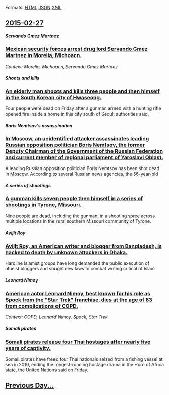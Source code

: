 
Formats: [HTML](2015/02/27/index.html)  [JSON](2015/02/27/index.json)  [XML](2015/02/27/index.xml)  

## [2015-02-27](/news/2015/02/27/index.md)

##### Servando Gmez Martnez
### [Mexican security forces arrest drug lord Servando Gmez Martnez in Morelia, Michoacn. ](/news/2015/02/27/mexican-security-forces-arrest-drug-lord-servando-gomez-martinez-in-morelia-michoacan.md)
_Context: Morelia, Michoacn, Servando Gmez Martnez_

##### Shoots and kills
### [An elderly man shoots and kills three people and then himself in the South Korean city of Hwaseong. ](/news/2015/02/27/an-elderly-man-shoots-and-kills-three-people-and-then-himself-in-the-south-korean-city-of-hwaseong.md)
 Four people were dead on Friday after a gunman armed with a hunting rifle opened fire inside a home in this city south of Seoul, authorities said.

##### Boris Nemtsov's assassination
### [In Moscow, an unidentified attacker assassinates leading Russian opposition politician Boris Nemtsov, the former Deputy Chairman of the Government of the Russian Federation and current member of regional parliament of Yaroslavl Oblast. ](/news/2015/02/27/in-moscow-an-unidentified-attacker-assassinates-leading-russian-opposition-politician-boris-nemtsov-the-former-deputy-chairman-of-the-gove.md)
A leading Russian opposition politician Boris Nemtsov has been shot dead in Moscow. According to several Russian news agencies, the 56-year-old

##### A series of shootings
### [A gunman kills seven people then himself in a series of shootings in Tyrone, Missouri. ](/news/2015/02/27/a-gunman-kills-seven-people-then-himself-in-a-series-of-shootings-in-tyrone-missouri.md)
Nine people are dead, including the gunman, in a shooting spree across multiple locations in the rural southern Missouri community of Tyrone.

##### Avijit Roy
### [Avijit Roy, an American writer and blogger from Bangladesh, is hacked to death by unknown attackers in Dhaka. ](/news/2015/02/27/avijit-roy-an-american-writer-and-blogger-from-bangladesh-is-hacked-to-death-by-unknown-attackers-in-dhaka.md)
Hardline Islamist groups have long demanded the public execution of atheist bloggers and sought new laws to combat writing critical of Islam

##### Leonard Nimoy
### [ American actor Leonard Nimoy, best known for his role as Spock from the "Star Trek" franchise, dies at the age of 83 from complications of COPD. ](/news/2015/02/27/american-actor-leonard-nimoy-best-known-for-his-role-as-spock-from-the-star-trek-franchise-dies-at-the-age-of-83-from-complications-of.md)
_Context: COPD, Leonard Nimoy, Spock, Star Trek_

##### Somali pirates
### [Somali pirates release four Thai hostages after nearly five years of captivity. ](/news/2015/02/27/somali-pirates-release-four-thai-hostages-after-nearly-five-years-of-captivity.md)
Somali pirates have freed four Thai nationals seized from a fishing vessel at sea in 2010, ending the longest-running hostage drama in the Horn of Africa state, the United Nations said on Friday.

## [Previous Day...](/news/2015/02/26/index.md)

